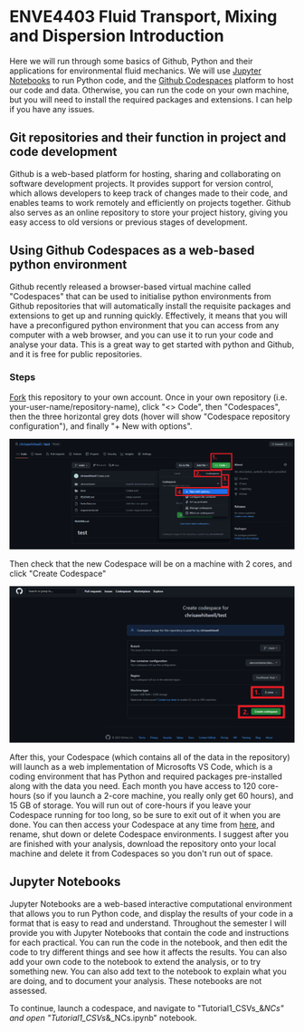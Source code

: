 # ENVE4403 Fluid Transport, Mixing and Dispersion Introduction
Here we will run through some basics of Github, Python and their applications for environmental fluid mechanics. We will use [Jupyter Notebooks](https://jupyter.org/) to run Python code, and the [Github Codespaces](github.com/features/codespaces) platform to host our code and data. Otherwise, you can run the code on your own machine, but you will need to install the required packages and extensions. I can help if you have any issues.

## Git repositories and their function in project and code development
Github is a web-based platform for hosting, sharing and collaborating on software development projects. It provides support for version control, which allows developers to keep track of changes made to their code, and enables teams to work remotely and efficiently on projects together. Github also serves as an online repository to store your project history, giving you easy access to old versions or previous stages of development.

## Using Github Codespaces as a web-based python environment
Github recently released a browser-based virtual machine called "Codespaces" that can be used to initialise python environments from Github repositories that will automatically install the requisite packages and extensions to get up and running quickly. Effectively, it means that you will have a preconfigured python environment that you can access from any computer with a web browser, and you can use it to run your code and analyse your data. This is a great way to get started with python and Github, and it is free for public repositories.

### Steps
[Fork](https://docs.github.com/en/get-started/quickstart/fork-a-repo#forking-a-repository) this repository to your own account. Once in your own repository (i.e. your-user-name/repository-name), click "<> Code", then "Codespaces", then the three horizontal grey dots (hover will show "Codespace repository configuration"), and finally "+  New with options".

<img src="docs\Codespace 1.png">

Then check that the new Codespace will be on a machine with 2 cores, and click "Create Codespace"

<img src="docs/Codespace 2.png">

After this, your Codespace (which contains all of the data in the repository) will launch as a web implementation of Microsofts VS Code, which is a coding environment that has Python and required packages pre-installed along with the data you need. Each month you have access to 120 core-hours (so if you launch a 2-core machine, you really only get 60 hours), and 15 GB of storage. You will run out of core-hours if you leave your Codespace running for too long, so be sure to exit out of it when you are done. You can then access your Codespace at any time from [here](https://github.com/codespaces), and rename, shut down or delete Codespace environments. I suggest after you are finished with your analysis, download the repository onto your local machine and delete it from Codespaces so you don't run out of space.

## Jupyter Notebooks
Jupyter Notebooks are a web-based interactive computational environment that allows you to run Python code, and display the results of your code in a format that is easy to read and understand. Throughout the semester I will provide you with Jupyter Notebooks that contain the code and instructions for each practical. You can run the code in the notebook, and then edit the code to try different things and see how it affects the results. You can also add your own code to the notebook to extend the analysis, or to try something new. You can also add text to the notebook to explain what you are doing, and to document your analysis. These notebooks are not assessed.

To continue, launch a codespace, and navigate to "Tutorial1_CSVs_&_NCs" and open "Tutorial1_CSVs_&_NCs.ipynb" notebook.
